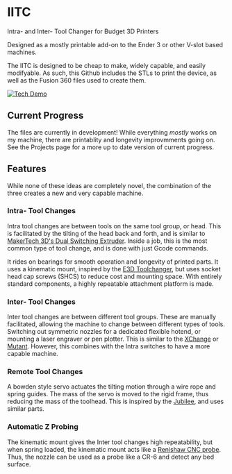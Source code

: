 # IITC
Intra- and Inter- Tool Changer for Budget 3D Printers

Designed as a mostly printable add-on to the Ender 3 or other V-slot based machines.

The IITC is designed to be cheap to make, widely capable, and easily modifyable.  As such, this Github includes the STLs to print the device, as well as the Fusion 360 files used to create them.


[![Tech Demo](http://img.youtube.com/vi/5y99OYjvCSE/0.jpg)](http://www.youtube.com/watch?v=5y99OYjvCSE)

## Current Progress

The files are currently in development!  While everything *mostly* works on my machine, there are printablity and longevity improvmments going on.  See the Projects page for a more up to date version of current progress.


## Features
While none of these ideas are completely novel, the combination of the three creates a new and very capable machine.

### Intra- Tool Changes

Intra tool changes are between tools on the same tool group, or head.  This is facilitated by the tilting of the head back and forth, and is similar to [MakerTech 3D's Dual Switching Extruder](https://www.makertech3d.com/products/dual-switching-extruder-non-proforge).  Inside a job, this is the most common type of tool change, and is done with just Gcode commands.

It rides on bearings for smooth operation and longevity of printed parts.  It uses a kinematic mount, inspired by the [E3D Toolchanger](https://e3d-online.com/pages/toolchanger), but uses socket head cap screws (SHCS) to reduce cost and mounting space.  With entirely standard components, a highly repeatable attachment platform is made. 

### Inter- Tool Changes

Inter tool changes are between different tool groups.  These are manually facilitated, allowing the machine to change between different types of tools.  Switching out symmetric nozzles for a dedicated flexible hotend, or mounting a laser engraver or pen plotter.  This is similar to the [XChange](https://www.kickstarter.com/projects/printermods/xchange-v10-hot-swap-tool-changing-for-every-3d-printer) or [Mutant](https://whambamsystems.com/mutant).  However, this combines with the Intra switches to have a more capable machine.

### Remote Tool Changes

A bowden style servo actuates the tilting motion through a wire rope and spring guides.  The mass of the servo is moved to the rigid frame, thus reducing the mass of the toolhead.  This is inspired by the [Jubilee](https://jubilee3d.com/index.php?title=Main_Page), and uses similar parts.  

### Automatic Z Probing

The kinematic mount gives the Inter tool changes high repeatability, but when spring loaded, the kinematic mount acts like a [Renishaw CNC probe](https://www.renishaw.com/en/kinematic-mounts--25938).  Thus, the nozzle can be used as a probe like a CR-6 and detect any bed surface.  
